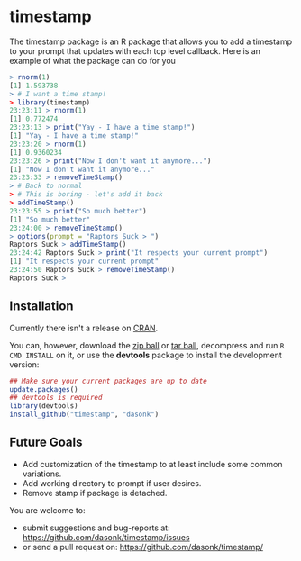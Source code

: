 # timestamp

The timestamp package is an R package that allows you to add a timestamp to your prompt that updates with each top level callback.  Here is an example of what the package can do for you

```r
> rnorm(1)
[1] 1.593738
> # I want a time stamp!
> library(timestamp)
23:23:11 > rnorm(1)
[1] 0.772474
23:23:13 > print("Yay - I have a time stamp!")
[1] "Yay - I have a time stamp!"
23:23:20 > rnorm(1)
[1] 0.9360234
23:23:26 > print("Now I don't want it anymore...")
[1] "Now I don't want it anymore..."
23:23:33 > removeTimeStamp()
> # Back to normal
> # This is boring - let's add it back
> addTimeStamp()
23:23:55 > print("So much better")
[1] "So much better"
23:24:00 > removeTimeStamp()
> options(prompt = "Raptors Suck > ")
Raptors Suck > addTimeStamp()
23:24:42 Raptors Suck > print("It respects your current prompt")
[1] "It respects your current prompt"
23:24:50 Raptors Suck > removeTimeStamp()
Raptors Suck > 

```


## Installation

Currently there isn't a release on [CRAN](http://cran.r-project.org/).

You can, however, download the [zip ball](https://github.com/dasonk/timestamp/zipball/master) or [tar ball](https://github.com/dasonk/timestamp/tarball/master), decompress and run `R CMD INSTALL` on it, or use the **devtools** package to install the development version:

```r
## Make sure your current packages are up to date
update.packages()
## devtools is required
library(devtools)
install_github("timestamp", "dasonk")
```

## Future Goals

* Add customization of the timestamp to at least include some common variations.
* Add working directory to prompt if user desires.
* Remove stamp if package is detached.

You are welcome to:
* submit suggestions and bug-reports at: <https://github.com/dasonk/timestamp/issues>
* or send a pull request on: <https://github.com/dasonk/timestamp/>